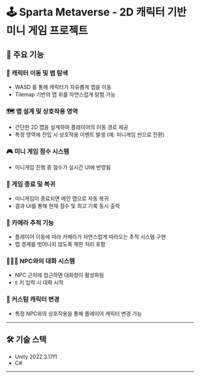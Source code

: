 # 🕹️ Sparta Metaverse - 2D 캐릭터 기반 미니 게임 프로젝트

## 🔧 주요 기능

### 🚶 캐릭터 이동 및 맵 탐색
- WASD 를 통해 캐릭터가 자유롭게 맵을 이동
- Tilemap 기반의 맵 위를 자연스럽게 탐험 가능

### 🗺️ 맵 설계 및 상호작용 영역
- 간단한 2D 맵을 설계하여 플레이어의 이동 경로 제공
- 특정 영역에 진입 시 상호작용 이벤트 발생 (예: 미니게임 씬으로 전환)

### 🎮 미니 게임 점수 시스템
- 미니게임 진행 중 점수가 실시간 UI에 반영됨

### 🔁 게임 종료 및 복귀
- 미니게임이 종료되면 메인 맵으로 자동 복귀
- 결과 UI를 통해 현재 점수 및 최고 기록 동시 출력

### 🎥 카메라 추적 기능
- 플레이어 이동에 따라 카메라가 자연스럽게 따라오는 추적 시스템 구현
- 맵 경계를 벗어나지 않도록 제한 처리 포함

### 🧑‍🤝‍🧑 NPC와의 대화 시스템
- NPC 근처에 접근하면 대화창이 활성화됨
- `E` 키 입력 시 대화 시작

### 🎨 커스텀 캐릭터 변경
- 특정 NPC와의 상호작용을 통해 플레이어 캐릭터 변경 가능

---

## 🛠️ 기술 스택
- Unity 2022.3.17f1
- C#

---
